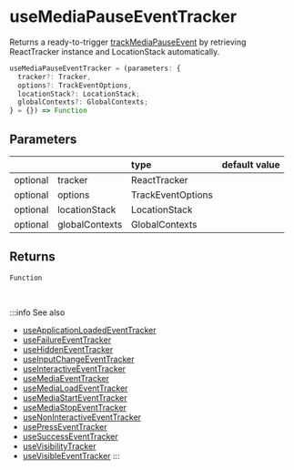 # useMediaPauseEventTracker

Returns a ready-to-trigger [trackMediaPauseEvent](/tracking/react/api-reference/eventTrackers/trackMediaPauseEvent.md) by retrieving ReactTracker instance and LocationStack automatically.

```ts
useMediaPauseEventTracker = (parameters: {
  tracker?: Tracker,
  options?: TrackEventOptions,
  locationStack?: LocationStack;
  globalContexts?: GlobalContexts;
} = {}) => Function
```

## Parameters
|          |                | type              | default value |
|:--------:|:---------------|:------------------|:--------------|
| optional | tracker        | ReactTracker      |               |
| optional | options        | TrackEventOptions |               |
| optional | locationStack  | LocationStack     |               |
| optional | globalContexts | GlobalContexts    |               |

## Returns
`Function`

<br />

:::info See also
- [useApplicationLoadedEventTracker](/tracking/react/api-reference/hooks/eventTrackers/useApplicationLoadedEventTracker.md)
- [useFailureEventTracker](/tracking/react/api-reference/hooks/eventTrackers/useFailureEventTracker.md)
- [useHiddenEventTracker](/tracking/react/api-reference/hooks/eventTrackers/useHiddenEventTracker.md)
- [useInputChangeEventTracker](/tracking/react/api-reference/hooks/eventTrackers/useInputChangeEventTracker.md)
- [useInteractiveEventTracker](/tracking/react/api-reference/hooks/eventTrackers/useInteractiveEventTracker.md)
- [useMediaEventTracker](/tracking/react/api-reference/hooks/eventTrackers/useMediaEventTracker.md)
- [useMediaLoadEventTracker](/tracking/react/api-reference/hooks/eventTrackers/useMediaLoadEventTracker.md)
- [useMediaStartEventTracker](/tracking/react/api-reference/hooks/eventTrackers/useMediaStartEventTracker.md)
- [useMediaStopEventTracker](/tracking/react/api-reference/hooks/eventTrackers/useMediaStopEventTracker.md)
- [useNonInteractiveEventTracker](/tracking/react/api-reference/hooks/eventTrackers/useNonInteractiveEventTracker.md)
- [usePressEventTracker](/tracking/react/api-reference/hooks/eventTrackers/usePressEventTracker.md)
- [useSuccessEventTracker](/tracking/react/api-reference/hooks/eventTrackers/useSuccessEventTracker.md)
- [useVisibilityTracker](/tracking/react/api-reference/hooks/eventTrackers/useVisibilityTracker.md)
- [useVisibleEventTracker](/tracking/react/api-reference/hooks/eventTrackers/useVisibleEventTracker.md)
:::
